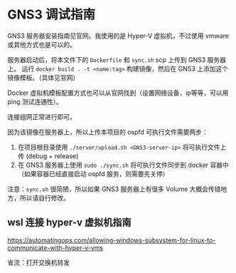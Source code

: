 # GNS3 调试指南

GNS3 服务器安装指南见官网。我使用的是 Hyper-V 虚拟机，不过使用 vmware 或其他方式也是可以的。

服务器启动后，将本文件下的 `Dockerfile` 和 `sync.sh` scp 上传到 GNS3 服务器上。
运行 `docker build . -t <name:tag>` 构建镜像，然后在 GNS3 上添加这个镜像模板。（具体见官网）

Docker 虚拟机模板配置方式也可以从官网找到（设置网络设备，ip等等，可以用 ping 测试连通性）。

连接组网正常进行即可。

因为该镜像在服务器上，所以上传本项目的 ospfd 可执行文件需要两步：
1. 在项目根目录使用 `./server/upload.sh <GNS3-server-ip>` 将可执行文件上传 (debug + release)
2. 在 GNS3 服务器上使用 `sudo ./sync.sh` 将可执行文件同步到 docker 容器中（如果容器已经直接启动 ospfd 服务，则需要先关停）

注意：`sync.sh` 很简陋，所以如果 GNS3 服务器上有很多 Volume 大概会传错地方，所以请自行修改。

## wsl 连接 hyper-v 虚拟机指南

https://automatingops.com/allowing-windows-subsystem-for-linux-to-communicate-with-hyper-v-vms

省流：打开交换机转发
